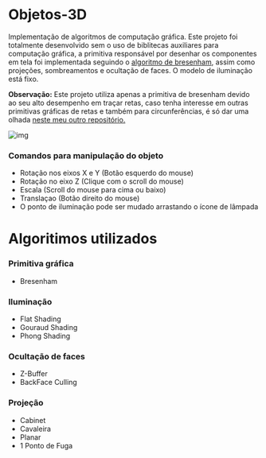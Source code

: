# Objetos-3D

Implementação de algoritmos de computação gráfica. Este projeto foi totalmente desenvolvido sem o uso de biblitecas auxiliares para computação gráfica, a primitiva responsável por desenhar os componentes em tela foi implementada seguindo o [algoritmo de bresenham](https://pt.qwe.wiki/wiki/Bresenham%27s_line_algorithm), assim como projeções, sombreamentos e ocultação de faces. O modelo de iluminação está fixo.

**Observação:** Este projeto utiliza apenas a primitiva de bresenham devido ao seu alto desempenho em traçar retas, caso tenha interesse em outras primitivas gráficas de retas e também para circunferências, é só dar uma olhada [neste meu outro repositório.](https://github.com/AlekOliveira/PrimitivasGraficas)

![img](https://user-images.githubusercontent.com/48293550/71787846-57874100-2ffb-11ea-87be-3facd89b761d.png)

### Comandos para manipulação do objeto
- Rotação nos eixos X e Y (Botão esquerdo do mouse)
- Rotação no eixo Z (Clique com o scroll do mouse)
- Escala (Scroll do mouse para cima ou baixo)
- Translaçao (Botão direito do mouse)
- O ponto de iluminação pode ser mudado arrastando o ícone de lâmpada

# Algoritimos utilizados
### Primitiva gráfica
- Bresenham

### Iluminação
- Flat Shading
- Gouraud Shading
- Phong Shading

### Ocultação de faces
- Z-Buffer
- BackFace Culling

### Projeção
- Cabinet
- Cavaleira
- Planar
- 1 Ponto de Fuga





